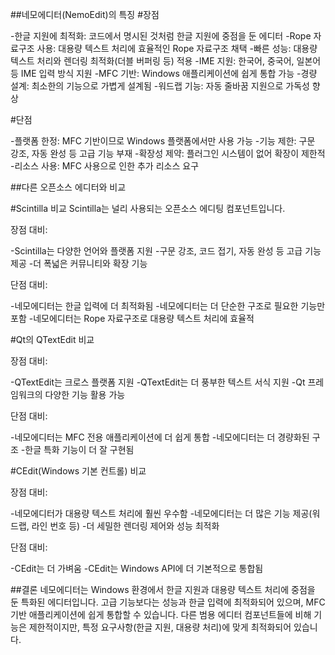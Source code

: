 ##네모에디터(NemoEdit)의 특징
#장점

-한글 지원에 최적화: 코드에서 명시된 것처럼 한글 지원에 중점을 둔 에디터
-Rope 자료구조 사용: 대용량 텍스트 처리에 효율적인 Rope 자료구조 채택
-빠른 성능: 대용량 텍스트 처리와 렌더링 최적화(더블 버퍼링 등) 적용
-IME 지원: 한국어, 중국어, 일본어 등 IME 입력 방식 지원
-MFC 기반: Windows 애플리케이션에 쉽게 통합 가능
-경량 설계: 최소한의 기능으로 가볍게 설계됨
-워드랩 기능: 자동 줄바꿈 지원으로 가독성 향상

#단점

-플랫폼 한정: MFC 기반이므로 Windows 플랫폼에서만 사용 가능
-기능 제한: 구문 강조, 자동 완성 등 고급 기능 부재
-확장성 제약: 플러그인 시스템이 없어 확장이 제한적
-리소스 사용: MFC 사용으로 인한 추가 리소스 요구

##다른 오픈소스 에디터와 비교

#Scintilla 비교
Scintilla는 널리 사용되는 오픈소스 에디팅 컴포넌트입니다.

장점 대비:

-Scintilla는 다양한 언어와 플랫폼 지원
-구문 강조, 코드 접기, 자동 완성 등 고급 기능 제공
-더 폭넓은 커뮤니티와 확장 기능

단점 대비:

-네모에디터는 한글 입력에 더 최적화됨
-네모에디터는 더 단순한 구조로 필요한 기능만 포함
-네모에디터는 Rope 자료구조로 대용량 텍스트 처리에 효율적

#Qt의 QTextEdit 비교

장점 대비:

-QTextEdit는 크로스 플랫폼 지원
-QTextEdit는 더 풍부한 텍스트 서식 지원
-Qt 프레임워크의 다양한 기능 활용 가능

단점 대비:

-네모에디터는 MFC 전용 애플리케이션에 더 쉽게 통합
-네모에디터는 더 경량화된 구조
-한글 특화 기능이 더 잘 구현됨

#CEdit(Windows 기본 컨트롤) 비교

장점 대비:

-네모에디터가 대용량 텍스트 처리에 훨씬 우수함
-네모에디터는 더 많은 기능 제공(워드랩, 라인 번호 등)
-더 세밀한 렌더링 제어와 성능 최적화

단점 대비:

-CEdit는 더 가벼움
-CEdit는 Windows API에 더 기본적으로 통합됨



##결론
네모에디터는 Windows 환경에서 한글 지원과 대용량 텍스트 처리에 중점을 둔 특화된 에디터입니다. 고급 기능보다는 성능과 한글 입력에 최적화되어 있으며, MFC 기반 애플리케이션에 쉽게 통합할 수 있습니다. 다른 범용 에디터 컴포넌트들에 비해 기능은 제한적이지만, 특정 요구사항(한글 지원, 대용량 처리)에 맞게 최적화되어 있습니다.
